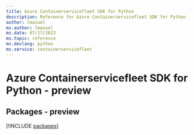 ```yaml
---
title: Azure Containerservicefleet SDK for Python
description: Reference for Azure Containerservicefleet SDK for Python
author: lmazuel
ms.author: lmazuel
ms.data: 07/17/2023
ms.topic: reference
ms.devlang: python
ms.service: containerservicefleet
---
```

# Azure Containerservicefleet SDK for Python - preview
## Packages - preview
[!INCLUDE [packages](containerservicefleet-index.md)]